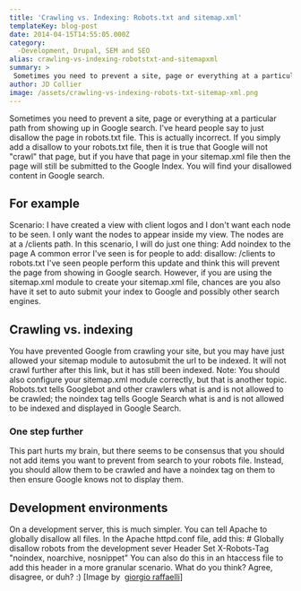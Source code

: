```yaml
---
title: 'Crawling vs. Indexing: Robots.txt and sitemap.xml'
templateKey: blog-post
date: 2014-04-15T14:55:05.000Z
category: 
  -Development, Drupal, SEM and SEO
alias: crawling-vs-indexing-robotstxt-and-sitemapxml
summary: > 
 Sometimes you need to prevent a site, page or everything at a particular path from showing up in Google search. I've heard people say to just disallow the page in robots.txt file. This is actually incorrect.
author: JD Collier
image: /assets/crawling-vs-indexing-robots-txt-sitemap-xml.png
---
```


Sometimes you need to prevent a site, page or everything at a particular path from showing up in Google search. I've heard people say to just disallow the page in robots.txt file. This is actually incorrect. If you simply add a disallow to your robots.txt file, then it is true that Google will not "crawl" that page, but if you have that page in your sitemap.xml file then the page will still be submitted to the Google Index. You will find your disallowed content in Google search.

For example
-----------

Scenario: I have created a view with client logos and I don't want each node to be seen. I only want the nodes to appear inside my view. The nodes are at a /clients path. In this scenario, I will do just one thing: Add noindex to the page A common error I've seen is for people to add: disallow: /clients to robots.txt I've seen people perform this update and think this will prevent the page from showing in Google search. However, if you are using the sitemap.xml module to create your sitemap.xml file, chances are you also have it set to auto submit your index to Google and possibly other search engines.

Crawling vs. indexing
---------------------

You have prevented Google from crawling your site, but you may have just allowed your sitemap module to autosubmit the url to be indexed. It will not crawl further after this link, but it has still been indexed. Note: You should also configure your sitemap.xml module correctly, but that is another topic. Robots.txt tells Googlebot and other crawlers what is and is not allowed to be crawled; the noindex tag tells Google Search what is and is not allowed to be indexed and displayed in Google Search.

### One step further

This part hurts my brain, but there seems to be consensus that you should not add items you want to prevent from search to your robots file. Instead, you should allow them to be crawled and have a noindex tag on them to then ensure Google knows not to display them.

Development environments
------------------------

On a development server, this is much simpler. You can tell Apache to globally disallow all files. In the Apache httpd.conf file, add this: # Globally disallow robots from the development sever Header Set X-Robots-Tag "noindex, noarchive, nosnippet" You can also do this in an htaccess file to add this header in a more granular scenario. What do you think? Agree, disagree, or duh? :) \[Image by  [giorgio raffaelli](https://www.flickr.com/photos/iguanajo/277209483)\]
